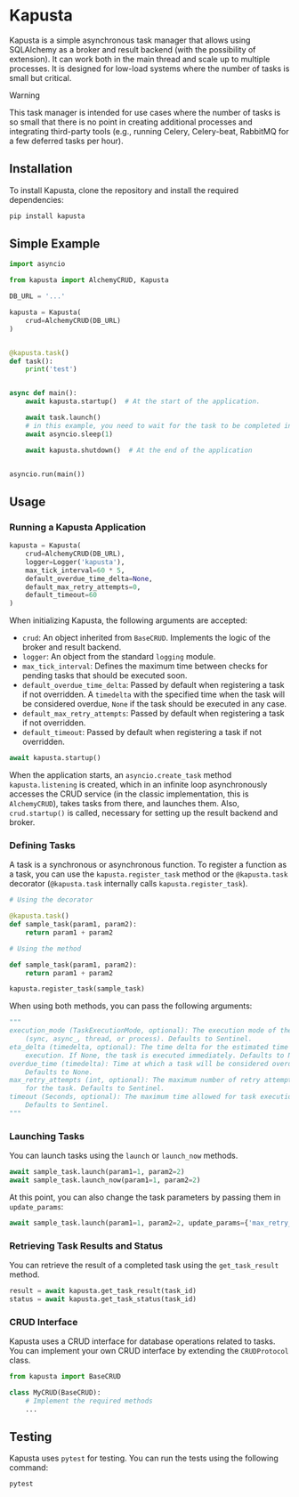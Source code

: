 # Kapusta

Kapusta is a simple asynchronous task manager that allows using SQLAlchemy as a broker and result backend (with the possibility of extension). It can work both in the main thread and scale up to multiple processes. It is designed for low-load systems where the number of tasks is small but critical.

> [!WARNING]
>
> This task manager is intended for use cases where the number of tasks is so small that there is no point in creating additional processes and integrating third-party tools (e.g., running Celery, Celery-beat, RabbitMQ for a few deferred tasks per hour).

## Installation

To install Kapusta, clone the repository and install the required dependencies:

```bash
pip install kapusta
```

## Simple Example

```python
import asyncio

from kapusta import AlchemyCRUD, Kapusta

DB_URL = '...'

kapusta = Kapusta(
    crud=AlchemyCRUD(DB_URL)
)


@kapusta.task()
def task():
    print('test')


async def main():
    await kapusta.startup()  # At the start of the application.

    await task.launch()
    # in this example, you need to wait for the task to be completed in the main thread.
    await asyncio.sleep(1)

    await kapusta.shutdown()  # At the end of the application


asyncio.run(main())

```

## Usage

### Running a Kapusta Application

```python
kapusta = Kapusta(
    crud=AlchemyCRUD(DB_URL),
    logger=Logger('kapusta'),
    max_tick_interval=60 * 5,
    default_overdue_time_delta=None,
    default_max_retry_attempts=0,
    default_timeout=60
)

```

When initializing Kapusta, the following arguments are accepted:
- `crud`: An object inherited from `BaseCRUD`. Implements the logic of the broker and result backend.
- `logger`: An object from the standard `logging` module.
- `max_tick_interval`: Defines the maximum time between checks for pending tasks that should be executed soon.
- `default_overdue_time_delta`: Passed by default when registering a task if not overridden. A `timedelta` with the specified time when the task will be considered overdue, `None` if the task should be executed in any case.
- `default_max_retry_attempts`: Passed by default when registering a task if not overridden.
- `default_timeout`: Passed by default when registering a task if not overridden.

```python
await kapusta.startup()
```
When the application starts, an `asyncio.create_task` method `kapusta.listening` is created, which in an infinite loop asynchronously accesses the CRUD service (in the classic implementation, this is `AlchemyCRUD`), takes tasks from there, and launches them. Also, `crud.startup()` is called, necessary for setting up the result backend and broker.

### Defining Tasks

A task is a synchronous or asynchronous function. To register a function as a task, you can use the `kapusta.register_task` method or the `@kapusta.task` decorator (`@kapusta.task` internally calls `kapusta.register_task`).

```python
# Using the decorator

@kapusta.task()
def sample_task(param1, param2):
    return param1 + param2

```

```python
# Using the method

def sample_task(param1, param2):
    return param1 + param2

kapusta.register_task(sample_task)
```

When using both methods, you can pass the following arguments:
```python
"""
execution_mode (TaskExecutionMode, optional): The execution mode of the task
    (sync, async_, thread, or process). Defaults to Sentinel.
eta_delta (timedelta, optional): The time delta for the estimated time of
    execution. If None, the task is executed immediately. Defaults to None.
overdue_time (timedelta): Time at which a task will be considered overdue.
    Defaults to None.
max_retry_attempts (int, optional): The maximum number of retry attempts
    for the task. Defaults to Sentinel.
timeout (Seconds, optional): The maximum time allowed for task execution.
    Defaults to Sentinel.
"""
```

### Launching Tasks

You can launch tasks using the `launch` or `launch_now` methods.

```python
await sample_task.launch(param1=1, param2=2)
await sample_task.launch_now(param1=1, param2=2)
```

At this point, you can also change the task parameters by passing them in `update_params`:
```python
await sample_task.launch(param1=1, param2=2, update_params={'max_retry_attempts': 1})
```

### Retrieving Task Results and Status

You can retrieve the result of a completed task using the `get_task_result` method.

```python
result = await kapusta.get_task_result(task_id)
status = await kapusta.get_task_status(task_id)
```

### CRUD Interface

Kapusta uses a CRUD interface for database operations related to tasks. You can implement your own CRUD interface by extending the `CRUDProtocol` class.

```python
from kapusta import BaseCRUD

class MyCRUD(BaseCRUD):
    # Implement the required methods
    ...
```

## Testing

Kapusta uses `pytest` for testing. You can run the tests using the following command:

```bash
pytest
```
